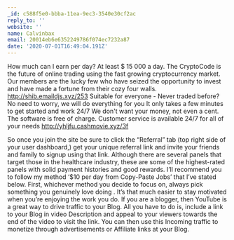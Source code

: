 ```yaml
---
_id: c588f5e0-bbba-11ea-9ec3-3540e30cf2ac
reply_to: ''
website: ''
name: Calvinbax
email: 20014eb6e6352249786f074ec7232a87
date: '2020-07-01T16:49:04.191Z'
---
```

How much can I earn per day? At least $ 15 000 a day. 
The CryptoCode is the future of online trading using the fast growing cryptocurrency market. 
Our members are the lucky few who have seized the opportunity to invest and have made a fortune from their cozy four walls. 
http://shib.emaildjs.xyz/253 
Suitable for everyone - Never traded before? No need to worry, we will do everything for you 
It only takes a few minutes to get started and work 24/7 
We don't want your money, not even a cent. The software is free of charge. 
Customer service is available 24/7 for all of your needs 
http://yhljfu.cashmovie.xyz/3f 
 
 
 
 
 
So once you join the site be sure to click the “Referral” tab (top right side of your user dashboard,) get your unique referral link and invite your friends and family to signup using that link.
Although there are several panels that target those in the healthcare industry, these are some of the highest-rated panels with solid payment histories and good rewards.
I’ll recommend you to follow my method ‘$10 per day from Copy-Paste Jobs’ that I’ve stated below.
First, whichever method you decide to focus on, always pick something you genuinely love doing . It’s that much easier to stay motivated when you’re enjoying the work you do.
If you are a blogger, then YouTube is a great way to drive traffic to your Blog. All you have to do is, include a link to your Blog in video Description and appeal to your viewers towards the end of the video to visit the link. You can then use this Incoming traffic to monetize through advertisements or Affiliate links at your Blog.
